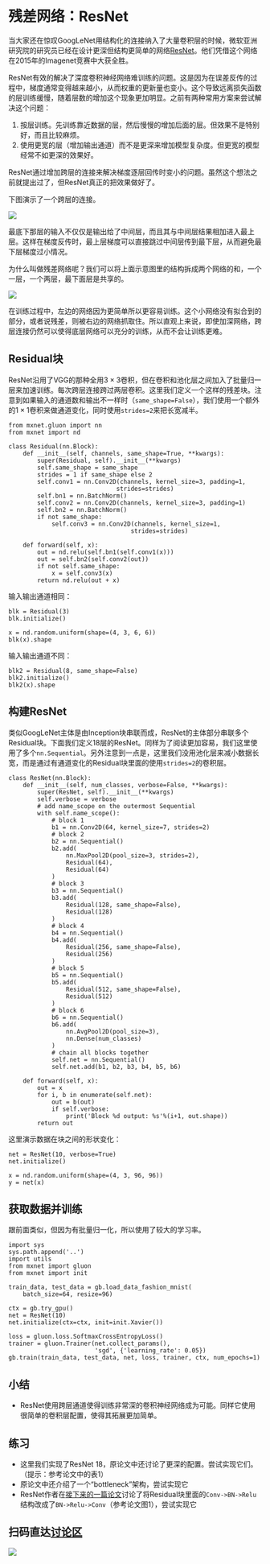 # 残差网络：ResNet

当大家还在惊叹GoogLeNet用结构化的连接纳入了大量卷积层的时候，微软亚洲研究院的研究员已经在设计更深但结构更简单的网络[ResNet](https://arxiv.org/abs/1512.03385)。他们凭借这个网络在2015年的Imagenet竞赛中大获全胜。

ResNet有效的解决了深度卷积神经网络难训练的问题。这是因为在误差反传的过程中，梯度通常变得越来越小，从而权重的更新量也变小。这个导致远离损失函数的层训练缓慢，随着层数的增加这个现象更加明显。之前有两种常用方案来尝试解决这个问题：

1. 按层训练。先训练靠近数据的层，然后慢慢的增加后面的层。但效果不是特别好，而且比较麻烦。
2. 使用更宽的层（增加输出通道）而不是更深来增加模型复杂度。但更宽的模型经常不如更深的效果好。

ResNet通过增加跨层的连接来解决梯度逐层回传时变小的问题。虽然这个想法之前就提出过了，但ResNet真正的把效果做好了。

下图演示了一个跨层的连接。

![](../img/residual.svg)


最底下那层的输入不仅仅是输出给了中间层，而且其与中间层结果相加进入最上层。这样在梯度反传时，最上层梯度可以直接跳过中间层传到最下层，从而避免最下层梯度过小情况。

为什么叫做残差网络呢？我们可以将上面示意图里的结构拆成两个网络的和，一个一层，一个两层，最下面层是共享的。

![](../img/residual2.svg)

在训练过程中，左边的网络因为更简单所以更容易训练。这个小网络没有拟合到的部分，或者说残差，则被右边的网络抓取住。所以直观上来说，即使加深网络，跨层连接仍然可以使得底层网络可以充分的训练，从而不会让训练更难。

## Residual块

ResNet沿用了VGG的那种全用$3\times 3$卷积，但在卷积和池化层之间加入了批量归一层来加速训练。每次跨层连接跨过两层卷积。这里我们定义一个这样的残差块。注意到如果输入的通道数和输出不一样时（`same_shape=False`），我们使用一个额外的$1\times 1$卷积来做通道变化，同时使用`strides=2`来把长宽减半。

```{.python .input}
from mxnet.gluon import nn
from mxnet import nd

class Residual(nn.Block):
    def __init__(self, channels, same_shape=True, **kwargs):
        super(Residual, self).__init__(**kwargs)
        self.same_shape = same_shape
        strides = 1 if same_shape else 2
        self.conv1 = nn.Conv2D(channels, kernel_size=3, padding=1,
                              strides=strides)
        self.bn1 = nn.BatchNorm()
        self.conv2 = nn.Conv2D(channels, kernel_size=3, padding=1)
        self.bn2 = nn.BatchNorm()
        if not same_shape:
            self.conv3 = nn.Conv2D(channels, kernel_size=1,
                                  strides=strides)

    def forward(self, x):
        out = nd.relu(self.bn1(self.conv1(x)))
        out = self.bn2(self.conv2(out))
        if not self.same_shape:
            x = self.conv3(x)
        return nd.relu(out + x)
```

输入输出通道相同：

```{.python .input}
blk = Residual(3)
blk.initialize()

x = nd.random.uniform(shape=(4, 3, 6, 6))
blk(x).shape
```

输入输出通道不同：

```{.python .input}
blk2 = Residual(8, same_shape=False)
blk2.initialize()
blk2(x).shape
```

## 构建ResNet

类似GoogLeNet主体是由Inception块串联而成，ResNet的主体部分串联多个Residual块。下面我们定义18层的ResNet。同样为了阅读更加容易，我们这里使用了多个`nn.Sequential`。另外注意到一点是，这里我们没用池化层来减小数据长宽，而是通过有通道变化的Residual块里面的使用`strides=2`的卷积层。

```{.python .input}
class ResNet(nn.Block):
    def __init__(self, num_classes, verbose=False, **kwargs):
        super(ResNet, self).__init__(**kwargs)
        self.verbose = verbose
        # add name_scope on the outermost Sequential
        with self.name_scope():
            # block 1
            b1 = nn.Conv2D(64, kernel_size=7, strides=2)
            # block 2
            b2 = nn.Sequential()
            b2.add(
                nn.MaxPool2D(pool_size=3, strides=2),
                Residual(64),
                Residual(64)
            )
            # block 3
            b3 = nn.Sequential()
            b3.add(
                Residual(128, same_shape=False),
                Residual(128)
            )
            # block 4
            b4 = nn.Sequential()
            b4.add(
                Residual(256, same_shape=False),
                Residual(256)
            )
            # block 5
            b5 = nn.Sequential()
            b5.add(
                Residual(512, same_shape=False),
                Residual(512)
            )
            # block 6
            b6 = nn.Sequential()
            b6.add(
                nn.AvgPool2D(pool_size=3),
                nn.Dense(num_classes)
            )
            # chain all blocks together
            self.net = nn.Sequential()
            self.net.add(b1, b2, b3, b4, b5, b6)

    def forward(self, x):
        out = x
        for i, b in enumerate(self.net):
            out = b(out)
            if self.verbose:
                print('Block %d output: %s'%(i+1, out.shape))
        return out
```

这里演示数据在块之间的形状变化：

```{.python .input}
net = ResNet(10, verbose=True)
net.initialize()

x = nd.random.uniform(shape=(4, 3, 96, 96))
y = net(x)
```

## 获取数据并训练

跟前面类似，但因为有批量归一化，所以使用了较大的学习率。

```{.python .input}
import sys
sys.path.append('..')
import utils
from mxnet import gluon
from mxnet import init

train_data, test_data = gb.load_data_fashion_mnist(
    batch_size=64, resize=96)

ctx = gb.try_gpu()
net = ResNet(10)
net.initialize(ctx=ctx, init=init.Xavier())

loss = gluon.loss.SoftmaxCrossEntropyLoss()
trainer = gluon.Trainer(net.collect_params(),
                        'sgd', {'learning_rate': 0.05})
gb.train(train_data, test_data, net, loss, trainer, ctx, num_epochs=1)
```

## 小结

* ResNet使用跨层通道使得训练非常深的卷积神经网络成为可能。同样它使用很简单的卷积层配置，使得其拓展更加简单。

## 练习

- 这里我们实现了ResNet 18，原论文中还讨论了更深的配置。尝试实现它们。（提示：参考论文中的表1）
- 原论文中还介绍了一个“bottleneck”架构，尝试实现它
- ResNet作者在[接下来的一篇论文](https://arxiv.org/abs/1603.05027)讨论了将Residual块里面的`Conv->BN->Relu`结构改成了`BN->Relu->Conv`（参考论文图1），尝试实现它

## 扫码直达[讨论区](https://discuss.gluon.ai/t/topic/1663)

![](../img/qr_resnet-gluon.svg)
